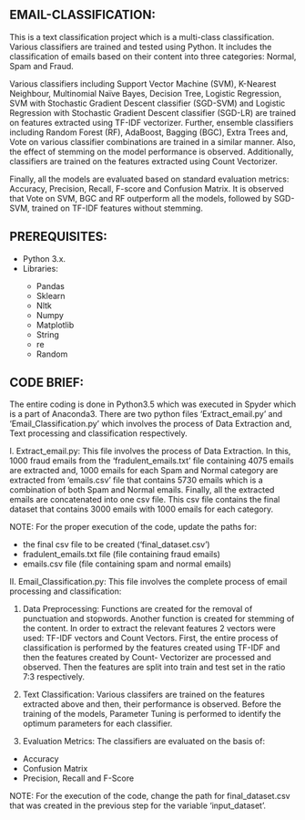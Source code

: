 EMAIL-CLASSIFICATION:
--------------------
This is a text classification project which is a multi-class classification. Various classifiers are trained and tested using Python. It includes the classification of emails based on their content into three categories: Normal, Spam and Fraud.

Various classifiers including Support Vector Machine (SVM), K-Nearest Neighbour, Multinomial Naïve Bayes, Decision Tree, Logistic Regression, SVM with Stochastic Gradient Descent classifier (SGD-SVM) and Logistic Regression with Stochastic Gradient Descent classifier (SGD-LR) are trained on features extracted using TF-IDF vectorizer.
Further, ensemble classifiers including Random Forest (RF), AdaBoost, Bagging (BGC), Extra Trees and, Vote on various classifier combinations are trained in a similar manner.
Also, the effect of stemming on the model performance is observed. Additionally, classifiers are trained on the features extracted using Count Vectorizer. 

Finally, all the models are evaluated based on standard evaluation metrics: Accuracy, Precision, Recall, F-score and Confusion Matrix. It is observed that Vote on SVM, BGC and RF outperform all the models, followed by SGD-SVM, trained on TF-IDF features without stemming.

PREREQUISITES:
--------------
<ul>
   <Li> Python 3.x. </li>
  <Li> Libraries: </li>
  <ul>
    <Li> Pandas </li>
    <Li> Sklearn </li>
    <Li> Nltk </li>
    <Li> Numpy </li>
    <Li> Matplotlib </li>
    <Li> String </li>
    <Li> re </li>
    <Li> Random </li>
  </Ul>
</Ul>

CODE BRIEF:
----------
The entire coding is done in Python3.5 which was executed in Spyder which is a part of Anaconda3. There are two python files ‘Extract_email.py’ and ‘Email_Classification.py’ which involves the process of Data Extraction and, Text processing and classification respectively.

I. Extract_email.py:
This file involves the process of Data Extraction. In this, 1000 fraud emails from the ‘fradulent_emails.txt’ file containing 4075 emails are extracted and, 1000 emails for each Spam and Normal category are extracted from ‘emails.csv’ file that contains 5730 emails which is a combination of both Spam and Normal emails. Finally, all the extracted emails are concatenated into one csv file. This csv file contains the final dataset that contains 3000 emails with 1000 emails for each category.

NOTE: For the proper execution of the code, update the paths for:
<ul>
   <li>the final csv file to be created (‘final_dataset.csv’)</li>
   <li>fradulent_emails.txt file (file containing fraud emails)</li>
   <li>emails.csv file (file containing spam and normal emails)</li>
</ul>
II. Email_Classification.py:
This file involves the complete process of email processing and classification:

1. Data Preprocessing:
Functions are created for the removal of punctuation and stopwords. Another function is created for stemming of the content.
In order to extract the relevant features 2 vectors were used: TF-IDF vectors and Count Vectors. First, the entire process of classification is performed by the features created using TF-IDF and then the features created by Count- Vectorizer are processed and observed. Then the features are split into train and test set in the ratio 7:3 respectively.

2. Text Classification:
Various classifers are trained on the features extracted above and then, their performance is observed. Before the training of the models, Parameter Tuning is performed to identify the optimum parameters for each classifier.

3. Evaluation Metrics:
The classifiers are evaluated on the basis of:
<ul>
   <li> Accuracy</li>
   <li> Confusion Matrix</li>
   <li> Precision, Recall and F-Score</li>
</ul>

NOTE:
For the execution of the code, change the path for final_dataset.csv that was created in the previous step for the variable ‘input_dataset’.
